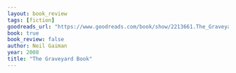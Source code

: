 ```yaml
---
layout: book_review
tags: [fiction]
goodreads_url: "https://www.goodreads.com/book/show/2213661.The_Graveyard_Book"
book: true
book_review: false
author: Neil Gaiman
year: 2008
title: "The Graveyard Book"
---
```

